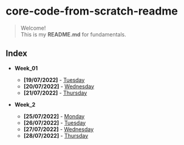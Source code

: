 # core-code-from-scratch-readme

> Welcome! </br>
> This is my __README.md__ for fundamentals. </br>

## Index

* __Week_01__
  * __[19/07/2022]__ - [Tuesday](src/week_01/19-07-2022/)
  * __[20/07/2022]__ - [Wednesday](src/week_01/20-07-2022/)
  * __[21/07/2022]__ - [Thursday](src/week_01/21-07-2022/)

* __Week_2__
  * __[25/07/2022]__ - [Monday](src/week_02/25-07-2022/)
  * __[26/07/2022]__ - [Tuesday](src/week_02/26-07-2022/)
  * __[27/07/2022]__ - [Wednesday](src/week_02/27-08-2022/)
  * __[28/07/2022]__ - [Thursday](src/week_02/28-07-2022/)
